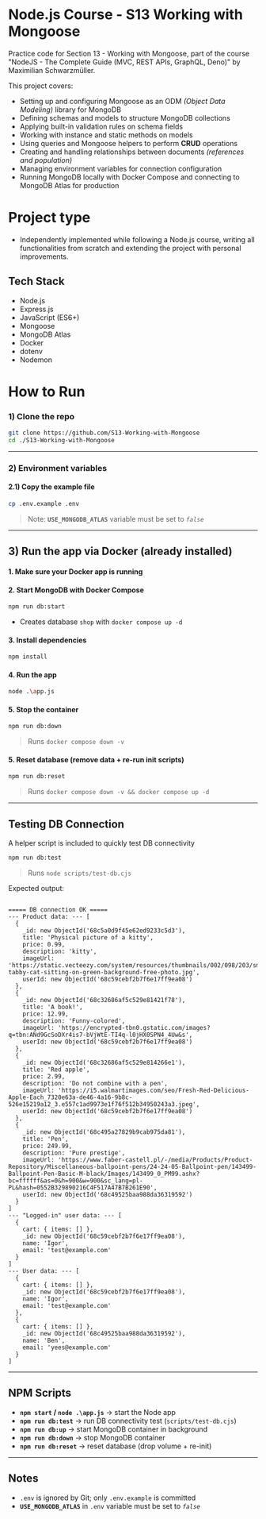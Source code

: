 # Node.js Course - S13 Working with Mongoose

Practice code for Section 13 - Working with Mongoose, part of the course "NodeJS - The Complete Guide (MVC, REST APIs, GraphQL, Deno)" by Maximilian Schwarzmüller.

This project covers:
- Setting up and configuring Mongoose as an ODM _(Object Data Modeling)_ library for MongoDB
- Defining schemas and models to structure MongoDB collections
- Applying built-in validation rules on schema fields
- Working with instance and static methods on models
- Using queries and Mongoose helpers to perform **CRUD** operations
- Creating and handling relationships between documents _(references and population)_
- Managing environment variables for connection configuration
- Running MongoDB locally with Docker Compose and connecting to MongoDB Atlas for production

# Project type
- Independently implemented while following a Node.js course, writing all functionalities from scratch and extending the project with personal improvements.

## Tech Stack
- Node.js
- Express.js
- JavaScript (ES6+)
- Mongoose
- MongoDB Atlas
- Docker
- dotenv
- Nodemon
  
# How to Run

### 1) Clone the repo
```bash
git clone https://github.com/S13-Working-with-Mongoose
cd ./S13-Working-with-Mongoose
```

---

### 2) Environment variables

#### 2.1) Copy the example file
```bash
cp .env.example .env
```
> Note: **`USE_MONGODB_ATLAS`** variable must be set to _`false`_

---

## 3) Run the app via Docker (already installed)

#### 1. Make sure your Docker app is running

#### 2. Start MongoDB with Docker Compose
   ```bash
   npm run db:start
   ```
   - Creates database `shop` with `docker compose up -d`

#### 3. Install dependencies
   ```bash
   npm install
   ```

#### 4. Run the app
```bash
node .\app.js
```

#### 5. Stop the container
   ```bash
   npm run db:down
   ```
> Runs `docker compose down -v`

#### 5. Reset database (remove data + re-run init scripts)
   ```bash
   npm run db:reset
   ```
> Runs `docker compose down -v && docker compose up -d`

---

## Testing DB Connection
A helper script is included to quickly test DB connectivity

```bash
npm run db:test
```
> Runs `node scripts/test-db.cjs`

Expected output:
```

===== DB connection OK =====
--- Product data: --- [
  {
    _id: new ObjectId('68c5a0d9f45e62ed9233c5d3'),
    title: 'Physical picture of a kitty',
    price: 0.99,
    description: 'kitty',
    imageUrl: 'https://static.vecteezy.com/system/resources/thumbnails/002/098/203/small/silver-tabby-cat-sitting-on-green-background-free-photo.jpg',
    userId: new ObjectId('68c59cebf2b7f6e17ff9ea08')
  },
  {
    _id: new ObjectId('68c32686af5c529e81421f78'),
    title: 'A book!',
    price: 12.99,
    description: 'Funny-colored',
    imageUrl: 'https://encrypted-tbn0.gstatic.com/images?q=tbn:ANd9GcSoDXr4is7-bVjWtE-TI4q-l0jHX0SPN4_4Uw&s',
    userId: new ObjectId('68c59cebf2b7f6e17ff9ea08')
  },
  {
    _id: new ObjectId('68c32686af5c529e814266e1'),
    title: 'Red apple',
    price: 2.99,
    description: 'Do not combine with a pen',
    imageUrl: 'https://i5.walmartimages.com/seo/Fresh-Red-Delicious-Apple-Each_7320e63a-de46-4a16-9b8c-526e15219a12_3.e557c1ad9973e1f76f512b34950243a3.jpeg',
    userId: new ObjectId('68c59cebf2b7f6e17ff9ea08')
  },
  {
    _id: new ObjectId('68c495a27829b9cab975da81'),
    title: 'Pen',
    price: 249.99,
    description: 'Pure prestige',
    imageUrl: 'https://www.faber-castell.pl/-/media/Products/Product-Repository/Miscellaneous-ballpoint-pens/24-24-05-Ballpoint-pen/143499-Ballpoint-Pen-Basic-M-black/Images/143499_0_PM99.ashx?bc=ffffff&as=0&h=900&w=900&sc_lang=pl-PL&hash=0552B329890216C4F517A47B7B261E90',
    userId: new ObjectId('68c49525baa988da36319592')
  }
]
--- "Logged-in" user data: --- [
  {
    cart: { items: [] },
    _id: new ObjectId('68c59cebf2b7f6e17ff9ea08'),
    name: 'Igor',
    email: 'test@example.com'
  }
]
--- User data: --- [
  {
    cart: { items: [] },
    _id: new ObjectId('68c59cebf2b7f6e17ff9ea08'),
    name: 'Igor',
    email: 'test@example.com'
  },
  {
    cart: { items: [] },
    _id: new ObjectId('68c49525baa988da36319592'),
    name: 'Ben',
    email: 'yees@example.com'
  }
]

```

---

## NPM Scripts

- **`npm start` / `node .\app.js`** → start the Node app
- **`npm run db:test`** → run DB connectivity test (`scripts/test-db.cjs`)
- **`npm run db:up`** → start MongoDB container in background
- **`npm run db:down`** → stop MongoDB container
- **`npm run db:reset`** → reset database (drop volume + re-init)

---

## Notes
- `.env` is ignored by Git; only `.env.example` is committed
- **`USE_MONGODB_ATLAS`** in `.env` variable must be set to _`false`_
